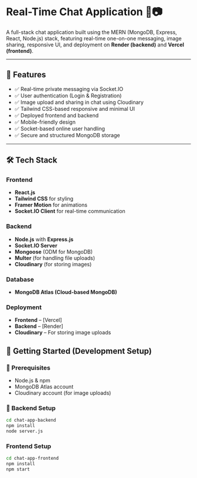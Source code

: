 # Real-Time Chat Application 💬📷

A full-stack chat application built using the MERN (MongoDB, Express, React, Node.js) stack, featuring real-time one-on-one messaging, image sharing, responsive UI, and deployment on **Render (backend)** and **Vercel (frontend)**.

---

## 🚀 Features

- ✅ Real-time private messaging via Socket.IO  
- ✅ User authentication (Login & Registration)  
- ✅ Image upload and sharing in chat using Cloudinary  
- ✅ Tailwind CSS-based responsive and minimal UI  
- ✅ Deployed frontend and backend  
- ✅ Mobile-friendly design  
- ✅ Socket-based online user handling  
- ✅ Secure and structured MongoDB storage

---

## 🛠️ Tech Stack

### Frontend
- **React.js**
- **Tailwind CSS** for styling
- **Framer Motion** for animations
- **Socket.IO Client** for real-time communication

### Backend
- **Node.js** with **Express.js**
- **Socket.IO Server**
- **Mongoose** (ODM for MongoDB)
- **Multer** (for handling file uploads)
- **Cloudinary** (for storing images)

### Database
- **MongoDB Atlas (Cloud-based MongoDB)**

### Deployment
- **Frontend** – [Vercel]
- **Backend** – [Render]
- **Cloudinary** – For storing image uploads


## 🧪 Getting Started (Development Setup)

### 🧩 Prerequisites
- Node.js & npm
- MongoDB Atlas account
- Cloudinary account (for image uploads)

### 🔧 Backend Setup

```bash
cd chat-app-backend
npm install
node server.js
```

### Frontend Setup

```bash
cd chat-app-frontend
npm install
npm start
```
